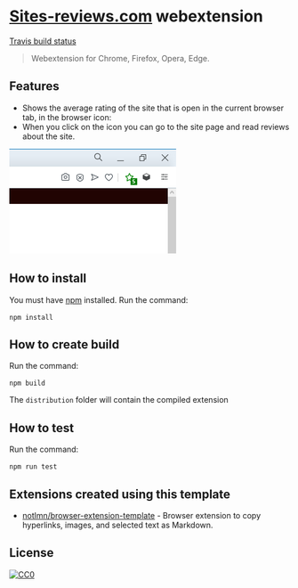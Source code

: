 # [Sites-reviews.com](https://sites-reviews.com) webextension

[Travis build status](https://api.travis-ci.com/sites-reviews/webextension.svg)

> Webextension for Chrome, Firefox, Opera, Edge. 

## Features

- Shows the average rating of the site that is open in the current browser tab, in the browser icon:
- When you click on the icon you can go to the site page and read reviews about the site.

![What the icon looks like](media/promotion.png)

## How to install

You must have [npm](https://www.npmjs.com/) installed.
Run the command:
```
npm install
```

## How to create build

Run the command:
```
npm build
```

The ```distribution``` folder will contain the compiled extension

## How to test

Run the command:
```
npm run test
```

## Extensions created using this template

- [notlmn/browser-extension-template](https://github.com/notlmn/browser-extension-template) - Browser extension to copy hyperlinks, images, and selected text as Markdown.

## License

[![CC0](https://mirrors.creativecommons.org/presskit/buttons/88x31/svg/cc-zero.svg)](https://creativecommons.org/publicdomain/zero/1.0/)

